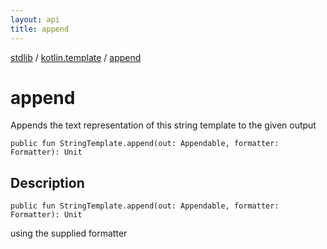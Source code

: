 ```yaml
---
layout: api
title: append
---
```

[stdlib](../index.html) / [kotlin.template](index.html) / [append](append.html)

# append
Appends the text representation of this string template to the given output
```
public fun StringTemplate.append(out: Appendable, formatter: Formatter): Unit
```
## Description
```
public fun StringTemplate.append(out: Appendable, formatter: Formatter): Unit
```
using the supplied formatter


